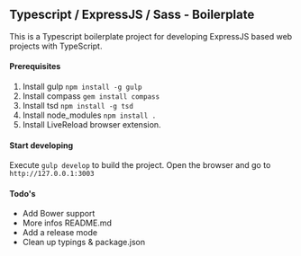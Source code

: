 ## Typescript / ExpressJS / Sass - Boilerplate
This is a Typescript boilerplate project for developing ExpressJS based web projects with TypeScript.

#### Prerequisites

  1. Install gulp `npm install -g gulp`
  2. Install compass `gem install compass`
  3. Install tsd `npm install -g tsd`
  4. Install node_modules `npm install .`
  5. Install LiveReload browser extension.
  
#### Start developing

Execute `gulp develop` to build the project. Open the browser and go to `http://127.0.0.1:3003`

#### Todo's 

  * Add Bower support
  * More infos README.md
  * Add a release mode
  * Clean up typings & package.json
